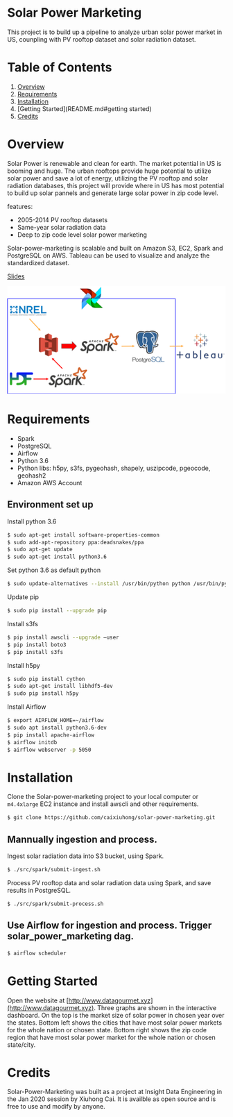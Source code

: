 # Solar Power Marketing 
This project is to build up a pipeline to analyze urban solar power market in US, counpling with PV rooftop dataset and solar radiation dataset.

# Table of Contents

1. [Overview](README.md#overview)
2. [Requirements](README.md#requirements)
3. [Installation](README.md#installation)
4. [Getting Started](README.md#getting started)
5. [Credits](README.md#credits)

# Overview
Solar Power is renewable and clean for earth. The market potential in US is booming and huge. The urban rooftops provide huge potential to utilize solar power and save a lot of energy, utilizing the PV rooftop and solar radiation databases, this project will provide where in US has most potential to build up solar pannels and generate large solar power in zip code level.

features:
- 2005-2014 PV rooftop datasets
- Same-year solar radiation data
- Deep to zip code level solar power marketing

Solar-power-marketing is scalable and built on Amazon S3, EC2, Spark and PostgreSQL on AWS. Tableau can be used to visualize and analyze the standardized dataset.

[Slides](https://drive.google.com/open?id=1QFfqpmwcNVOsM8dnTihsSDQ28R_BQJEHRMxpEA28v6w)

![Pipeline](demo/pipeline.png)

# Requirements
* Spark
* PostgreSQL
* Airflow
* Python 3.6
* Python libs: h5py, s3fs, pygeohash, shapely, uszipcode, pgeocode, geohash2
* Amazon AWS Account

## Environment set up
Install python 3.6 

```bash
$ sudo apt-get install software-properties-common
$ sudo add-apt-repository ppa:deadsnakes/ppa 
$ sudo apt-get update
$ sudo apt-get install python3.6
```

Set python 3.6 as default python

```bash
$ sudo update-alternatives --install /usr/bin/python python /usr/bin/python3.6 1
```

Update pip

```bash
$ sudo pip install --upgrade pip
```

Install s3fs

```bash
$ pip install awscli --upgrade –user
$ pip install boto3
$ pip install s3fs
```

Install h5py

```bash
$ sudo pip install cython
$ sudo apt-get install libhdf5-dev
$ sudo pip install h5py
```

Install Airflow

```bash
$ export AIRFLOW_HOME=~/airflow
$ sudo apt install python3.6-dev
$ pip install apache-airflow
$ airflow initdb
$ airflow webserver -p 5050
```

# Installation
Clone the Solar-power-marketing project to your local computer or `m4.4xlarge` EC2 instance and install awscli and other requirements.

```bash
$ git clone https://github.com/caixiuhong/solar-power-marketing.git
```

## Mannually ingestion and process.
Ingest solar radiation data into S3 bucket, using Spark.

```bash
$ ./src/spark/submit-ingest.sh
```

Process PV rooftop data and solar radiation data using Spark, and save results in PostgreSQL.

```bash
$ ./src/spark/submit-process.sh
```

## Use Airflow for ingestion and process. Trigger solar_power_marketing dag.
```bash
$ airflow scheduler
```

# Getting Started

Open the website at [http://www.datagourmet.xyz](http://www.datagourmet.xyz). Three graphs are shown in the interactive dashboard. On the top is the market size of solar power in chosen year over the states. Bottom left shows the cities that have most solar power markets for the whole nation or chosen state. Bottom right shows the zip code region that have most solar power market for the whole nation or chosen state/city. 

# Credits

Solar-Power-Marketing was built as a project at Insight Data Engineering in the Jan 2020 session by Xiuhong Cai. It is availble as open source and is free to use and modify by anyone.
